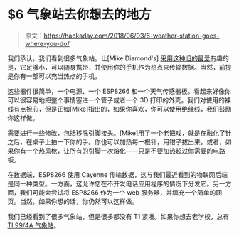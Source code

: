 # $6 气象站去你想去的地方

> 原文：<https://hackaday.com/2018/06/03/6-weather-station-goes-where-you-do/>

我们承认，我们看到很多气象站。让[Mike Diamond's] [采用这种旧的最爱](http://www.whatimade.today/make-a-6-tiny-portable-weather-station-that-transmits-live-data-wherever-you-are/)有趣的是，它足够小，可以随身携带，并使用你的手机作为热点来传输数据。当然，前提是你有一部可以充当热点的手机。

这些器件很简单，一个电源、一个 ESP8266 和一个天气传感器板。看起来好像你可以很容易地把整个事情塞进一个管子或者一个 3D 打印的外壳。我们对使用的裸线有点担心，但是正如[Mike]指出的，如果你喜欢，你可以使用绝缘线，我们鼓励你这样做。

需要进行一些修改，包括移除引脚接头。[Mike]用了一个老把戏，就是在融化了针之后，在桌子上拍一下你的手。你也可以加热每一根针，用钳子拔出来。或者，如果你有一个热风枪，让所有的引脚一次熔化——只是不要加热超过你需要的电路板。

在数据端，ESP8266 使用 Cayenne 传输数据，这与我们最近看到的物联网后端是同一种类型。一方面，这允许您在不开发电话应用程序的情况下分发它。另一方面，我们可能会尝试将 ESP8266 作为一个 web 服务器，并填充一个简单的网页。当然，如果你想的话，你仍然可以这样做。

我们已经看到了很多气象站，但是很多都没有 T1 紧凑。如果你想去老学校，总有 [TI 99/4A 气象站](https://hackaday.com/2017/04/30/ti-994a-weather-station/)。